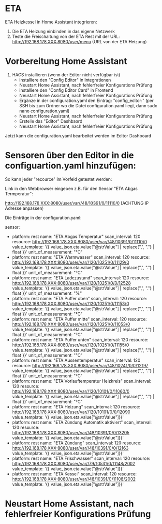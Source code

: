 # ETA

ETA Heizkessel in Home Assistant integrieren:

1. Die ETA Heizung einbinden in das eigene Netzwerk
2. Teste die Freischaltung von der ETA Rest mit der URL: http://192.168.178.XXX:8080/user/menu (URL von der ETA Heizung)

# Vorbereitung Home Assistant

1. HACS installieren (wenn der Editor nicht verfügbar ist)
   - installiere den "Config Editor" in Integrationen
   - Neustart Home Assistant, nach fehlerfreier Konfigurations Prüfung
   - installiere den "Config Editor Card" in Frontend
   - Neustart Home Assistant, nach fehlerfreier Konfigurations Prüfung
   - Ergänze in der configuration.yaml den Eintrag: "config_editor:"
     (per SSH bis zum Ordner wo die Datei configuration.yaml liegt, dann sudo nano configuration.yaml)
   - Neustart Home Assistant, nach fehlerfreier Konfigurations Prüfung
   - Erstelle das "Editor" Dashbaord
   - Neustart Home Assistant, nach fehlerfreier Konfigurations Prüfung

Jetzt kann die configuration.yaml bearbeitet werden im Editor Dashboard

# Sensoren über den Editor in die configuartion.yaml hinzufügen:

So kann jeder "recource" im Vorfeld getestet werden:

Link in den Webbrowser eingeben z.B. für den Sensor "ETA Abgas Termperatur":

http://192.168.178.XXX:8080/user/var//48/10391/0/11110/0 (ACHTUNG IP Adresse anpassen)

Die Einträge in der configuration.yaml:

sensor:
  - platform: rest
    name: "ETA Abgas Temperatur"
    scan_interval: 120
    resource: http://192.168.178.XXX:8080/user/var//48/10391/0/11110/0
    value_template: '{{ value_json.eta.value["@strValue"] | replace(",", ".") | float }}'
    unit_of_measurement: "°C"
  - platform: rest
    name: "ETA Warmwasser"
    scan_interval: 120
    resource: http://192.168.178.XXX:8080/user/var//120/10251/0/11129/0
    value_template: '{{ value_json.eta.value["@strValue"] | replace(",", ".") | float }}'
    unit_of_measurement: "°C"
  - platform: rest
    name: "ETA Ladezustand"
    scan_interval: 120
    resource: http://192.168.178.XXX:8080/user/var//120/10251/0/0/12528
    value_template: '{{ value_json.eta.value["@strValue"] | replace(",", ".") | float }}'
    unit_of_measurement: "%"
  - platform: rest
    name: "ETA Puffer oben"
    scan_interval: 120
    resource: http://192.168.178.XXX:8080/user/var//120/10251/0/11153/0
    value_template: '{{ value_json.eta.value["@strValue"] | replace(",", ".") | float }}'
    unit_of_measurement: "°C"
  - platform: rest
    name: "ETA Puffer mitte"
    scan_interval: 120
    resource: http://192.168.178.XXX:8080/user/var//120/10251/0/11053/0
    value_template: '{{ value_json.eta.value["@strValue"] | replace(",", ".") | float }}'
    unit_of_measurement: "°C"
  - platform: rest
    name: "ETA Puffer unten"
    scan_interval: 120
    resource: http://192.168.178.XXX:8080/user/var//120/10251/0/11155/0
    value_template: '{{ value_json.eta.value["@strValue"] | replace(",", ".") | float }}'
    unit_of_measurement: "°C"
  - platform: rest
    name: "ETA Aussentemperatur"
    scan_interval: 120
    resource: http://192.168.178.XXX:8080/user/var//48/10241/0/0/12197
    value_template: '{{ value_json.eta.value["@strValue"] | replace(",", ".") | float }}'
    unit_of_measurement: "°C"
  - platform: rest
    name: "ETA Vorlauftemperatur Heizkreis"
    scan_interval: 120
    resource: http://192.168.178.XXX:8080/user/var//120/10101/0/11060/0
    value_template: '{{ value_json.eta.value["@strValue"] | replace(",", ".") | float }}'
    unit_of_measurement: "°C"
  - platform: rest
    name: "ETA Heizung"
    scan_interval: 120
    resource: http://192.168.178.XXX:8080/user/var//120/10101/0/0/12090
    value_template: '{{ value_json.eta.value["@strValue"]}}'
  - platform: rest
    name: "ETA Zündung Automatik aktiviert"
    scan_interval: 120
    resource: http://192.168.178.XXX:8080/user/var//48/10391/0/0/13205
    value_template: '{{ value_json.eta.value["@strValue"]}}'
  - platform: rest
    name: "ETA Zündung"
    scan_interval: 120
    resource: http://192.168.178.XXX:8080/user/var//48/10391/0/0/12163
    value_template: '{{ value_json.eta.value["@strValue"]}}'
  - platform: rest
    name: "ETA Frischwasser"
    scan_interval: 120
    resource: http://192.168.178.XXX:8080/user/var//79/10531/0/11148/2002
    value_template: '{{ value_json.eta.value["@strValue"]}}'
  - platform: rest
    name: "ETA Kessel"
    scan_interval: 120
    resource: http://192.168.178.XXX:8080/user/var//48/10391/0/11108/2002
    value_template: '{{ value_json.eta.value["@strValue"]}}'

# Neustart Home Assistant, nach fehlerfreier Konfigurations Prüfung

